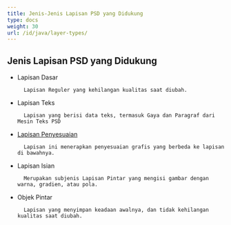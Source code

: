 ```yaml
---
title: Jenis-Jenis Lapisan PSD yang Didukung
type: docs
weight: 30
url: /id/java/layer-types/
---
```


## **Jenis Lapisan PSD yang Didukung**

- Lapisan Dasar

		Lapisan Reguler yang kehilangan kualitas saat diubah.
- Lapisan Teks

		Lapisan yang berisi data teks, termasuk Gaya dan Paragraf dari Mesin Teks PSD
- [Lapisan Penyesuaian](/psd/id/java/layer-types/adjustment-layer/)

		Lapisan ini menerapkan penyesuaian grafis yang berbeda ke lapisan di bawahnya.
		
- Lapisan Isian

		Merupakan subjenis Lapisan Pintar yang mengisi gambar dengan warna, gradien, atau pola.
- Objek Pintar

		Lapisan yang menyimpan keadaan awalnya, dan tidak kehilangan kualitas saat diubah. 


